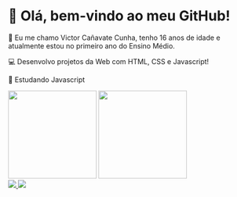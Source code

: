 <h1 style="font-weight: bold">👋 Olá, bem-vindo ao meu GitHub!</h1>

<p>👤 Eu me chamo Victor Cañavate Cunha, tenho 16 anos de idade e atualmente estou no primeiro ano do Ensino Médio.</p>
<p>💻 Desenvolvo projetos da Web com HTML, CSS e Javascript!</p>
<p>📖 Estudando Javascript</p>

<div align="left">
  <img height="180em" src="https://github-readme-stats.vercel.app/api?username=victor-canavate&show_icons=true&theme=dark&include_all_commits=true&count_private=true"/>
  <img height="180em" src="https://github-readme-stats.vercel.app/api/top-langs/?username=victor-canavate&layout=compact&langs_count=7&theme=dark"/>
</div>

<div align="left">
  <a href="https://www.linkedin.com/in/victor-ca%C3%B1avate-117398234/" "target=_blank"><img src="https://img.shields.io/badge/LinkedIn-0077B5?style=for-the-badge&logo=linkedin&logoColor=white">
  <a href="mailto:vcanavate06@gmail.com"><img src="https://img.shields.io/badge/Gmail-D14836?style=for-the-badge&logo=gmail&logoColor=white">
</div>
